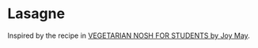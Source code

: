 # Lasagne

Inspired by the recipe in [VEGETARIAN NOSH FOR STUDENTS by Joy May](https://noshbooks.com/vegetarian-nosh-for-student-4th-edition/).

